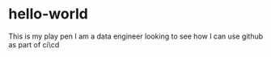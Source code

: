# hello-world
This is my play pen
I am a data engineer looking to see how I can use github as part of ci\cd

